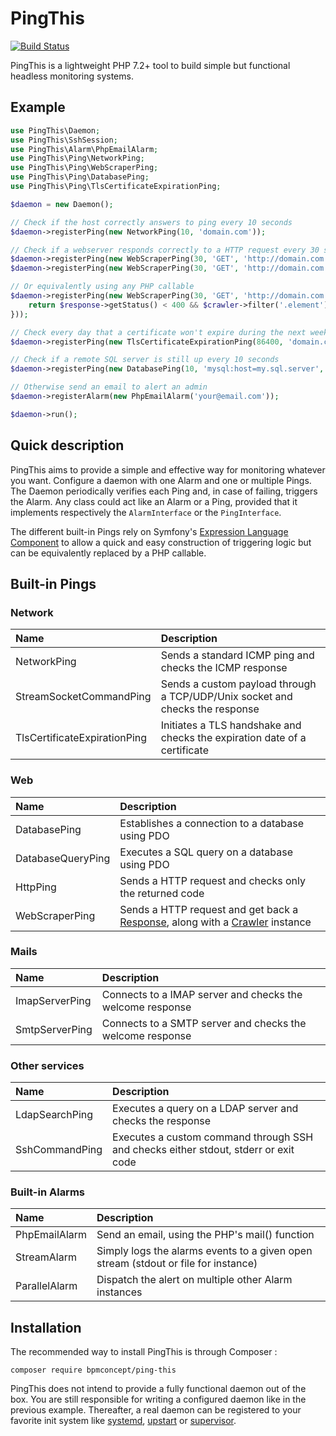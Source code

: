 # PingThis

[![Build Status](https://travis-ci.org/bpmconcept/ping-this.svg?branch=master)](https://travis-ci.org/bpmconcept/ping-this)

PingThis is a lightweight PHP 7.2+ tool to build simple but functional headless monitoring systems.

## Example

``` php
use PingThis\Daemon;
use PingThis\SshSession;
use PingThis\Alarm\PhpEmailAlarm;
use PingThis\Ping\NetworkPing;
use PingThis\Ping\WebScraperPing;
use PingThis\Ping\DatabasePing;
use PingThis\Ping\TlsCertificateExpirationPing;

$daemon = new Daemon();

// Check if the host correctly answers to ping every 10 seconds
$daemon->registerPing(new NetworkPing(10, 'domain.com'));

// Check if a webserver responds correctly to a HTTP request every 30 seconds
$daemon->registerPing(new WebScraperPing(30, 'GET', 'http://domain.com', 'response.getStatusCode() == 200'));
$daemon->registerPing(new WebScraperPing(30, 'GET', 'http://domain.com', 'crawler.filter(".css").count()'));

// Or equivalently using any PHP callable
$daemon->registerPing(new WebScraperPing(30, 'GET', 'http://domain.com', function ($response, $crawler) {
    return $response->getStatus() < 400 && $crawler->filter('.element')->text() === "Hello";
}));

// Check every day that a certificate won't expire during the next week
$daemon->registerPing(new TlsCertificateExpirationPing(86400, 'domain.com', 443, TlsCertificateExpirationPing::IMPLICIT_TLS, '+7 days'));

// Check if a remote SQL server is still up every 10 seconds
$daemon->registerPing(new DatabasePing(10, 'mysql:host=my.sql.server', 'login', 'password'));

// Otherwise send an email to alert an admin
$daemon->registerAlarm(new PhpEmailAlarm('your@email.com'));

$daemon->run();
```

## Quick description

PingThis aims to provide a simple and effective way for monitoring whatever you want.
Configure a daemon with one Alarm and one or multiple Pings. The Daemon periodically
verifies each Ping and, in case of failing, triggers the Alarm. Any class could act
like an Alarm or a Ping, provided that it implements respectively the `AlarmInterface`
or the `PingInterface`.

The different built-in Pings rely on Symfony's [Expression Language Component](https://symfony.com/doc/current/components/expression_language.html)
to allow a quick and easy construction of triggering logic but can be equivalently replaced
by a PHP callable.

## Built-in Pings

### Network

Name                            | Description
:------------------------------ | :---------------------------------------------------------------------------------------
NetworkPing                     | Sends a standard ICMP ping and checks the ICMP response
StreamSocketCommandPing         | Sends a custom payload through a TCP/UDP/Unix socket and checks the response
TlsCertificateExpirationPing    | Initiates a TLS handshake and checks the expiration date of a certificate

### Web

Name                            | Description
:------------------------------ | :---------------------------------------------------------------------------------------
DatabasePing                    | Establishes a connection to a database using PDO
DatabaseQueryPing               | Executes a SQL query on a database using PDO
HttpPing                        | Sends a HTTP request and checks only the returned code
WebScraperPing                  | Sends a HTTP request and get back a [Response](http://api.symfony.com/2.8/Symfony/Component/BrowserKit/Response.html), along with a [Crawler](http://symfony.com/doc/2.8/components/dom_crawler.html) instance

### Mails

Name                            | Description
:------------------------------ | :---------------------------------------------------------------------------------------
ImapServerPing                  | Connects to a IMAP server and checks the welcome response
SmtpServerPing                  | Connects to a SMTP server and checks the welcome response

### Other services

Name                            | Description
:------------------------------ | :---------------------------------------------------------------------------------------
LdapSearchPing                  | Executes a query on a LDAP server and checks the response
SshCommandPing                  | Executes a custom command through SSH and checks either stdout, stderr or exit code

### Built-in Alarms

Name            | Description
:-------------- | :---------------------------------------------------------------------------------------
PhpEmailAlarm   | Send an email, using the PHP's mail() function
StreamAlarm     | Simply logs the alarms events to a given open stream (stdout or file for instance)
ParallelAlarm   | Dispatch the alert on multiple other Alarm instances

## Installation

The recommended way to install PingThis is through Composer :

```
composer require bpmconcept/ping-this
```

PingThis does not intend to provide a fully functional daemon out of the box. You are
still responsible for writing a configured daemon like in the previous example. Thereafter,
a real daemon can be registered to your favorite init system like [systemd](https://freedesktop.org/wiki/Software/systemd/),
[upstart](https://help.ubuntu.com/community/UbuntuBootupHowto) or [supervisor](http://supervisord.org/).
